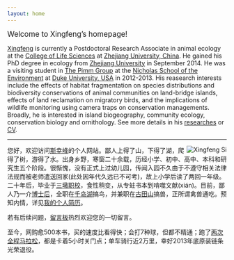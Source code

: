 ```yaml
---
layout: home
---
```



<big>Welcome to Xingfeng’s homepage! </big>

[Xingfeng](/ "Xingfeng Si") is currently a Postdoctoral Research Associate in animal ecology at the [College of Life Sciences](http://www.cls.zju.edu.cn/en/) at [Zhejiang University, China](http://www.zju.edu.cn/english/ "Zhejiang University"). He gained his PhD degree in ecology from [Zhejiang University](http://www.zju.edu.cn/english/ "Zhejiang University") in September 2014. He was a visiting student in [The Pimm Group](http://www.thepimmgroup.org) at the [Nicholas School of the Environment](http://nicholas.duke.edu) at [Duke University, USA](http://www.duke.edu) in 2012-2013. His reasearch interests include the effects of habitat fragmentation on species distributions and biodiversity conservations of animal communities on land-bridge islands, effects of land reclamation on migratory birds, and the implications of wildlife monitoring using camera traps on conservation managements. Broadly, he is interested in island biogeography, community ecology, conservation biology and ornithology. See more details in his [researches](/en/about "About Xingfeng") or [CV](http://sixf.org/files/others/cv_en.pdf).


---

<p><img src="http://sixf.org/files/images/avatar.jpg" title="Xingfeng Si" align="right" /></p>

您好，欢迎访问[斯幸峰](/ "Xingfeng Si")的个人网站。鄙人上得了山，下得了湖，爬得了树，游得了水。出身乡野，寒窗二十余载，历经小学、初中、高中、本科和研究生五个阶段。很惭愧，没有正式上过幼儿园，传闻入园不久由于不遵守相关法律法规而被老师遣送回家(此处因年代久远已不可考)，故上小学后读了两回一年级。二十年后，毕业于[三墩职校](http://www.zju.edu.cn)，食性稍变，从专蛀书本到啃噬文献(xián)。目前，鄙人乃一介[博士后](http://zh.wikipedia.org/zh/博士後)，全职在[千岛湖](/cn/pages/thousand-island-lake/)搞鸟，并兼职在[古田山](/cn/pages/gutianshan-reserve/)搞兽，正所谓禽兽通吃。预知内情，详见[我的个人简历](http://sixf.org/files/others/cv_zh.pdf)。

若有后续问题，[留言板](/cn/guestbook)热烈欢迎您的一切留言。

至今，网购愈500本书，买的速度比看得快；会打7种球，但都不精通；跑了[两次全程马拉松](http://sixf.org/files/images/2014/09/marathon.jpg)，都是卡着5小时关门点；单车骑行近2万里，幸好2013年底原装链条光荣退役。
